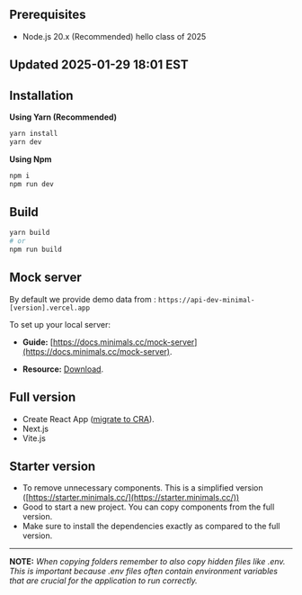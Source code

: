## Prerequisites

- Node.js 20.x (Recommended) hello class of 2025
## Updated 2025-01-29 18:01 EST
## Installation

**Using Yarn (Recommended)**

```sh
yarn install
yarn dev
```

**Using Npm**

```sh
npm i
npm run dev
```

## Build

```sh
yarn build
# or
npm run build
```

## Mock server

By default we provide demo data from : `https://api-dev-minimal-[version].vercel.app`

To set up your local server:

- **Guide:** [https://docs.minimals.cc/mock-server](https://docs.minimals.cc/mock-server).

- **Resource:** [Download](https://www.dropbox.com/sh/6ojn099upi105tf/AACpmlqrNUacwbBfVdtt2t6va?dl=0).

## Full version

- Create React App ([migrate to CRA](https://docs.minimals.cc/migrate-to-cra/)).
- Next.js
- Vite.js

## Starter version

- To remove unnecessary components. This is a simplified version ([https://starter.minimals.cc/](https://starter.minimals.cc/))
- Good to start a new project. You can copy components from the full version.
- Make sure to install the dependencies exactly as compared to the full version.

---

**NOTE:**
_When copying folders remember to also copy hidden files like .env. This is important because .env files often contain environment variables that are crucial for the application to run correctly._
